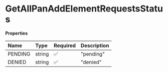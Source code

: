 # GetAllPanAddElementRequestsStatus

**Properties**

| Name    | Type   | Required | Description |
| :------ | :----- | :------- | :---------- |
| PENDING | string | ✅       | "pending"   |
| DENIED  | string | ✅       | "denied"    |

<!-- This file was generated by liblab | https://liblab.com/ -->
